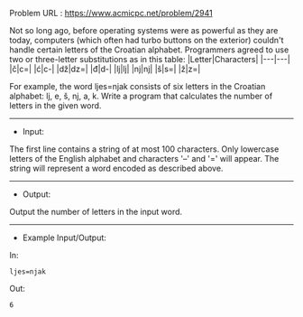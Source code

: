 Problem URL : https://www.acmicpc.net/problem/2941

Not so long ago, before operating systems were as powerful as they are today, computers (which often had turbo buttons on the exterior) couldn't handle certain letters of the Croatian alphabet. Programmers agreed to use two or three-letter substitutions as in this table:
|Letter|Characters|
|---|---|
|č|c=|
|ć|c-|
|dž|dz=|
|đ|d-|
|lj|lj|
|nj|nj|
|š|s=|
|ž|z=|

For example, the word ljes=njak consists of six letters in the Croatian alphabet: lj, e, š, nj, a, k. 
Write a program that calculates the number of letters in the given word. 

---
* Input:

The first line contains a string of at most 100 characters. Only lowercase letters of the English alphabet and characters '–' and '=' will appear. 
The string will represent a word encoded as described above. 

---
* Output:

Output the number of letters in the input word. 

---
* Example Input/Output:

In:
```
ljes=njak
```

Out:
```
6
```
